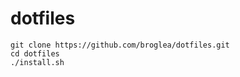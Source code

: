 dotfiles
========

```
git clone https://github.com/broglea/dotfiles.git
cd dotfiles
./install.sh
```
